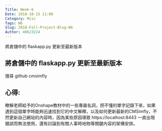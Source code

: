 ```yaml
---
Title: Week-6
Date: 2018-10-15 11:00
Category: Misc
Tags: W6
Slug: 2018-Fall-Project-Blog-W6
Author: 40623224
---
```


將倉儲中的 flaskapp.py 更新至最新版本

<!-- PELICAN_END_SUMMARY -->

將倉儲中的 flaskapp.py 更新至最新版本
----

搜尋 github cmsimfly

心得:
----

瞭解老師給予的Onshape教材中的一些專屬名詞，把不懂的單字記錄下來，如果遇到這個單字時能夠迅速找到它的中文解釋，以及如何更新最新的CMSimfly，不然更新自己網站的內容時，因為某些原因導致  https://localhost:8443 一直出現錯誤而無法使用，還有討論到有關人事時地物等關鍵內容的架構安排。



